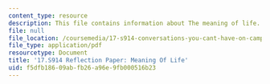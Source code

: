 ```yaml
---
content_type: resource
description: This file contains information about The meaning of life.
file: null
file_location: /coursemedia/17-s914-conversations-you-cant-have-on-campus-race-ethnicity-gender-and-identity-spring-2012/f5dfb18609abfb26a96e9fb000516b23_MIT17_S914S12_life2.pdf
file_type: application/pdf
resourcetype: Document
title: '17.S914 Reflection Paper: Meaning Of Life'
uid: f5dfb186-09ab-fb26-a96e-9fb000516b23
---
```

